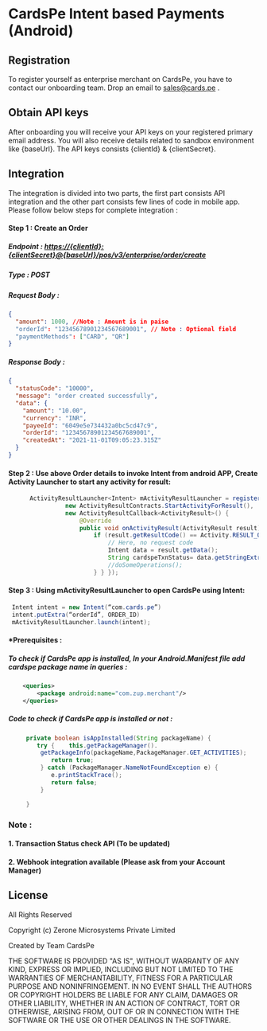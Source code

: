 # CardsPe Intent based Payments (Android)

## Registration

To register yourself as enterprise merchant on CardsPe, you have to contact our onboarding team. Drop an email to <sales@cards.pe> .

## Obtain API keys

After onboarding you will receive your API keys on your registered primary email address. You will also receive details related to sandbox environment like {baseUrl}.
The API keys consists {clientId} & {clientSecret}.

## Integration

The integration is divided into two parts, the first part consists API integration and the other part consists few lines of code in mobile app.
Please follow below steps for complete integration :

#### Step 1 : Create an Order

##### Endpoint : <https://{clientId}:{clientSecret}@{baseUrl}/pos/v3/enterprise/order/create>

##### Type : POST

##### Request Body :

```json
{
  "amount": 1000, //Note : Amount is in paise
  "orderId": "12345678901234567689001", // Note : Optional field
  "paymentMethods": ["CARD", "QR"]
}
```

##### Response Body :

```json
{
  "statusCode": "10000",
  "message": "order created successfully",
  "data": {
    "amount": "10.00",
    "currency": "INR",
    "payeeId": "6049e5e734432a0bc5cd47c9",
    "orderId": "12345678901234567689001",
    "createdAt": "2021-11-01T09:05:23.315Z"
  }
}
```

#### Step 2 : Use above Order details to invoke Intent from android APP, Create Activity Launcher to start any activity for result:

```java
      ActivityResultLauncher<Intent> mActivityResultLauncher = registerForActivityResult(
                new ActivityResultContracts.StartActivityForResult(),
                new ActivityResultCallback<ActivityResult>() {
                    @Override
                    public void onActivityResult(ActivityResult result) {
                        if (result.getResultCode() == Activity.RESULT_OK) {
                            // Here, no request code
                            Intent data = result.getData();
                            String cardspeTxnStatus= data.getStringExtra("status")
                            //doSomeOperations();
                        } } });

```

#### Step 3 : Using mActivityResultLauncher to open CardsPe using Intent:

```java
 Intent intent = new Intent(“com.cards.pe”)
 intent.putExtra(“orderId”, ORDER_ID)
 mActivityResultLauncher.launch(intent);

```

#### \*Prerequisites :

##### To check if CardsPe app is installed, In your Android.Manifest file add cardspe package name in queries :

```xml
    <queries>
        <package android:name="com.zup.merchant"/>
    </queries>

```

##### Code to check if CardsPe app is installed or not :

```java
     private boolean isAppInstalled(String packageName) {
        try {    this.getPackageManager().
         getPackageInfo(packageName,PackageManager.GET_ACTIVITIES);
            return true;
         } catch (PackageManager.NameNotFoundException e) {
            e.printStackTrace();
            return false;
         }

     }

```

### Note :

#### 1. Transaction Status check API (To be updated)

#### 2. Webhook integration available (Please ask from your Account Manager)

## License

All Rights Reserved

Copyright (c) Zerone Microsystems Private Limited

Created by
Team CardsPe

THE SOFTWARE IS PROVIDED "AS IS", WITHOUT WARRANTY OF ANY KIND, EXPRESS OR
IMPLIED, INCLUDING BUT NOT LIMITED TO THE WARRANTIES OF MERCHANTABILITY,
FITNESS FOR A PARTICULAR PURPOSE AND NONINFRINGEMENT. IN NO EVENT SHALL THE
AUTHORS OR COPYRIGHT HOLDERS BE LIABLE FOR ANY CLAIM, DAMAGES OR OTHER
LIABILITY, WHETHER IN AN ACTION OF CONTRACT, TORT OR OTHERWISE, ARISING FROM,
OUT OF OR IN CONNECTION WITH THE SOFTWARE OR THE USE OR OTHER DEALINGS IN
THE SOFTWARE.
